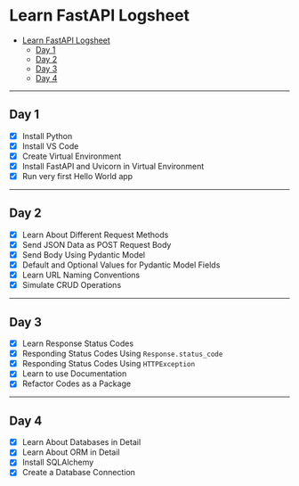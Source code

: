 # Learn FastAPI Logsheet

- [Learn FastAPI Logsheet](#learn-fastapi-logsheet)
  - [Day 1](#day-1)
  - [Day 2](#day-2)
  - [Day 3](#day-3)
  - [Day 4](#day-4)

---

## Day 1

- [x] Install Python
- [x] Install VS Code
- [x] Create Virtual Environment
- [x] Install FastAPI and Uvicorn in Virtual Environment
- [x] Run very first Hello World app

---

## Day 2

- [x] Learn About Different Request Methods
- [x] Send JSON Data as POST Request Body
- [x] Send Body Using Pydantic Model
- [x] Default and Optional Values for Pydantic Model Fields
- [x] Learn URL Naming Conventions
- [x] Simulate CRUD Operations

---

## Day 3

- [x] Learn Response Status Codes
- [x] Responding Status Codes Using `Response.status_code`
- [x] Responding Status Codes Using `HTTPException`
- [x] Learn to use Documentation
- [x] Refactor Codes as a Package

---

## Day 4

- [x] Learn About Databases in Detail
- [x] Learn About ORM in Detail
- [x] Install SQLAlchemy
- [x] Create a Database Connection